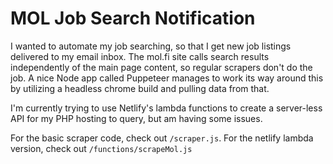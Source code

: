 # MOL Job Search Notification

I wanted to automate my job searching, so that I get new job listings delivered to my email inbox. The mol.fi site calls search results independently of the main page content, so regular scrapers don't do the job. A nice Node app called Puppeteer manages to work its way around this by utilizing a headless chrome build and pulling data from that. 

I'm currently trying to use Netlify's lambda functions to create a server-less API for my PHP hosting to query, but am having some issues. 

For the basic scraper code, check out `/scraper.js`. For the netlify lambda version, check out `/functions/scrapeMol.js`